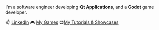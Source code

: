 I'm a software engineer developing **Qt Applications**, and a **Godot** game developer.

📫 [LinkedIn](www.linkedin.com/in/johnhunter98) 🎮 [My Games](https://travh98.itch.io/) 📺[My Tutorials & Showcases](https://www.youtube.com/@travh98_/videos)

<!---
Travh98/Travh98 is a ✨ special ✨ repository because its `README.md` (this file) appears on your GitHub profile.
You can click the Preview link to take a look at your changes.
--->
